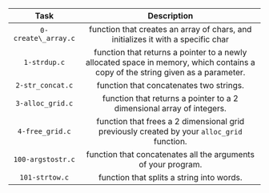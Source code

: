 | Task | Description |
| :----: | :-----------: |
| `0-create\_array.c` | function that creates an array of chars, and initializes it with a specific char |
| `1-strdup.c` |  function that returns a pointer to a newly allocated space in memory, which contains a copy of the string given as a parameter. |
| `2-str_concat.c` | function that concatenates two strings. |
| `3-alloc_grid.c` | function that returns a pointer to a 2 dimensional array of integers. |
| `4-free_grid.c` | function that frees a 2 dimensional grid previously created by your `alloc_grid` function. |
| `100-argstostr.c` | function that concatenates all the arguments of your program. |
| `101-strtow.c` | function that splits a string into words. |
